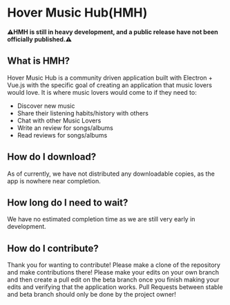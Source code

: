 # Hover Music Hub(HMH)

⚠**HMH is still in heavy development, and a public release have not been officially published.⚠**

## What is HMH?

Hover Music Hub is a community driven application built with Electron + Vue.js with the specific goal of creating an application that music lovers would love. It is where music lovers would come to if they need to:

* Discover new music
* Share their listening habits/history with others
* Chat with other Music Lovers
* Write an review for songs/albums
* Read reviews for songs/albums

## How do I download?

As of currently, we have not distributed any downloadable copies, as the app is nowhere near completion. 

## How long do I need to wait?

We have no estimated completion time as we are still very early in development.

## How do I contribute?

Thank you for wanting to contribute! Please make a clone of the repository and make contributions there! Please make your edits on your own branch and then create a pull edit on the beta branch once you finish making your edits and verifying that the application works. Pull Requests between stable and beta branch should only be done by the project owner!
